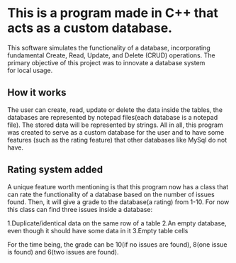 # This is a program made in C++ that acts as a custom database.

This software simulates the functionality of a database, incorporating fundamental Create, Read, Update, and Delete (CRUD) operations.
The primary objective of this project was to innovate a database system for local usage.

## How it works

The user can create, read, update or delete the data inside the tables, the databases are represented by notepad files(each database is a notepad file). The stored data will be
represented by strings.
All in all, this program was created to serve as a custom database for the user and to have some features (such as the rating feature) that other databases like MySql do not have.

## Rating system added
A unique feature worth mentioning is that this program now has a class that can rate the functionality of a database based on the number of issues found. Then, it will give a
grade to the database(a rating) from 1-10. For now this class can find three issues inside a database:

1.Duplicate/identical data on the same row of a table
2.An empty database, even though it should have some data in it
3.Empty table cells

For the time being, the grade can be 10(if no issues are found), 8(one issue is found) and 6(two issues are found). 

